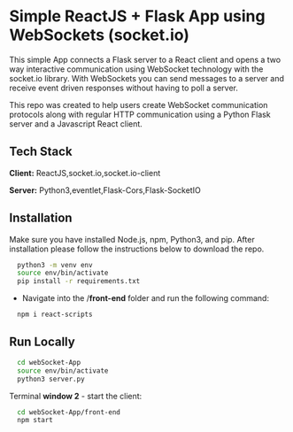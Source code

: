 # Simple ReactJS + Flask App using WebSockets (socket.io)

This simple App connects a Flask server to a React client
and opens a two way interactive communication using WebSocket technology with the socket.io library.
With WebSockets you can send messages to a server and receive event driven responses without having
to poll a server.

This repo was created to help users create WebSocket communication protocols along with regular HTTP communication using a Python Flask server and a Javascript React client.

## Tech Stack

**Client:** ReactJS,socket.io,socket.io-client

**Server:** Python3,eventlet,Flask-Cors,Flask-SocketIO

## Installation

Make sure you have installed Node.js, npm, Python3, and pip.
After installation please follow the instructions below to download the repo.

```bash
  python3 -m venv env
  source env/bin/activate
  pip install -r requirements.txt
```

- Navigate into the /**front-end** folder and run the following command:

```bash
  npm i react-scripts
```

## Run Locally

```bash
  cd webSocket-App
  source env/bin/activate
  python3 server.py
```

Terminal **window 2** - start the client:

```bash
  cd webSocket-App/front-end
  npm start
```
